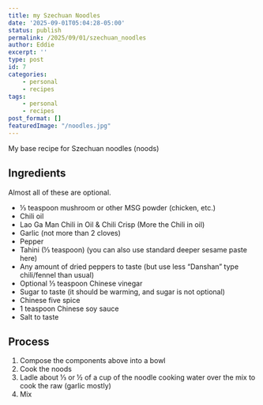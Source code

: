 ```yaml
---
title: my Szechuan Noodles
date: '2025-09-01T05:04:28-05:00'
status: publish
permalink: /2025/09/01/szechuan_noodles
author: Eddie
excerpt: ''
type: post
id: 7
categories:
    - personal
    - recipes
tags:
    - personal
    - recipes
post_format: []
featuredImage: "/noodles.jpg"
---
```

My base recipe for Szechuan noodles (noods)

## Ingredients

Almost all of these are optional.

* ⅓ teaspoon mushroom or other MSG powder (chicken, etc.)
* Chili oil
* Lao Ga Man Chili in Oil & Chili Crisp (More the Chili in oil)
* Garlic (not more than 2 cloves)
* Pepper
* Tahini (⅓ teaspoon) (you can also use standard deeper sesame paste here)
* Any amount of dried peppers to taste (but use less “Danshan” type chili/fennel than usual)
* Optional ⅓ teaspoon Chinese vinegar
* Sugar to taste (it should be warming, and sugar is not optional)
* Chinese five spice
* 1 teaspoon Chinese soy sauce
* Salt to taste

## Process

1. Compose the components above into a bowl
2. Cook the noods
3. Ladle about ⅓ or ½ of a cup of the noodle cooking water over the mix to cook the raw (garlic mostly)
4. Mix